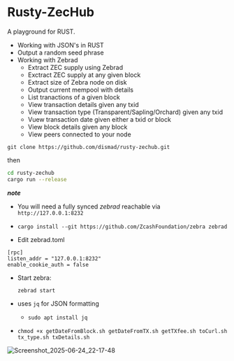 # Rusty-ZecHub

A playground for RUST.

* Working with JSON's in RUST
* Output a random seed phrase
* Working with Zebrad
  * Extract ZEC supply using Zebrad
  * Exctract ZEC supply at any given block
  * Extract size of Zebra node on disk
  * Output current mempool with details
  * List tranactions of a given block
  * View transaction details given any txid
  * View transaction type (Transparent/Sapling/Orchard) given any txid
  * Vuew transaction date given either a txid or block
  * View block details given any block
  * View peers connected to your node

`git clone https://github.com/dismad/rusty-zechub.git`

then

```bash
cd rusty-zechub
cargo run --release
```
***note***

* You will need a fully synced *zebrad* reachable via `http://127.0.0.1:8232`
* `cargo install --git https://github.com/ZcashFoundation/zebra zebrad`

* Edit zebrad.toml 
```
[rpc]
listen_addr = "127.0.0.1:8232"
enable_cookie_auth = false
```
* Start zebra:
  
  `zebrad start`

* uses `jq` for JSON formatting
  * `sudo apt install jq`

* `chmod +x getDateFromBlock.sh getDateFromTX.sh getTXfee.sh toCurl.sh tx_type.sh txDetails.sh`



![Screenshot_2025-06-24_22-17-48](https://github.com/user-attachments/assets/d42a4f69-c862-4db2-a8d7-04d4f417c6e0)


